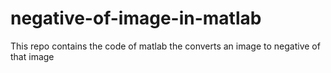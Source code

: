 # negative-of-image-in-matlab
This repo contains the code of matlab the converts an image to negative of that image 
